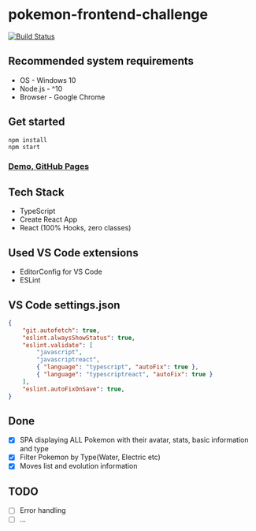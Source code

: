 # pokemon-frontend-challenge

[![Build Status](https://travis-ci.org/shubich/pokemon-frontend-challenge.svg?branch=master)](https://travis-ci.org/shubich/pokemon-frontend-challenge)

## Recommended system requirements
* OS - Windows 10
* Node.js - ^10
* Browser - Google Chrome

## Get started
    npm install
    npm start

### [Demo, GitHub Pages](https://shubich.github.io/pokemon-frontend-challenge/)

## Tech Stack
* TypeScript
* Create React App
* React (100% Hooks, zero classes)

## Used VS Code extensions
* EditorConfig for VS Code
* ESLint

## VS Code settings.json
```json
{
    "git.autofetch": true,
    "eslint.alwaysShowStatus": true,
    "eslint.validate": [
        "javascript",
        "javascriptreact",
        { "language": "typescript", "autoFix": true },
        { "language": "typescriptreact", "autoFix": true }
    ],
    "eslint.autoFixOnSave": true,
}
```
## Done
- [x] SPA displaying ALL Pokemon with their avatar, stats, basic information and type
- [x] Filter Pokemon by Type(Water, Electric etc)
- [x] Moves list and evolution information

## TODO
- [ ] Error handling
- [ ] ...

